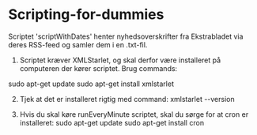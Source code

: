 # Scripting-for-dummies

Scriptet 'scriptWithDates' henter nyhedsoverskrifter fra Ekstrabladet via deres RSS-feed og samler dem i en .txt-fil.

1) Scriptet kræver XMLStarlet, og skal derfor være installeret på computeren der kører scriptet. Brug commands:

sudo apt-get update
sudo apt-get install xmlstarlet

2) Tjek at det er installeret rigtig med command:
xmlstarlet --version


3) Hvis du skal køre runEveryMinute scriptet, skal du sørge for at cron er installeret:
sudo apt-get update
sudo apt-get install cron